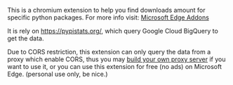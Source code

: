 This is a chromium extension to help you find downloads amount for specific python packages. For more info visit: [Microsoft Edge Addons](https://microsoftedge.microsoft.com/addons/detail/pypi-downloads-stats/dncpkpafbfaechcdhfhgoebfdfccogij)

It is rely on https://pypistats.org/, which query Google Cloud BigQuery to get the data.

Due to CORS restriction, this extension can only query the data from a proxy which enable CORS, thus you may [build your own proxy server](https://github.com/ZXS66/pypistats-proxy) if you want to use it, or you can use this extension for free (no ads) on Microsoft Edge. (personal use only, be nice.)

